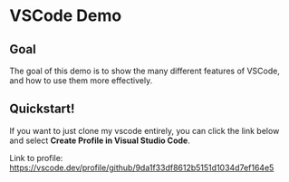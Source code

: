 # VSCode Demo

## Goal

The goal of this demo is to show the many different features of VSCode, and how to use them more effectively.

## Quickstart!

If you want to just clone my vscode entirely, you can click the link below and select **Create Profile in Visual Studio Code**.

Link to profile: https://vscode.dev/profile/github/9da1f33df8612b5151d1034d7ef164e5